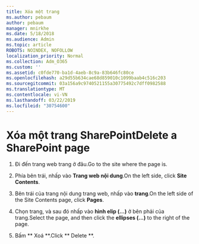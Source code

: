```yaml
---
title: Xóa một trang
ms.author: pebaum
author: pebaum
manager: mnirkhe
ms.date: 5/18/2018
ms.audience: Admin
ms.topic: article
ROBOTS: NOINDEX, NOFOLLOW
localization_priority: Normal
ms.collection: Adm_O365
ms.custom: ''
ms.assetid: c0fde770-ba1d-4aeb-8c9a-83b646fc80ce
ms.openlocfilehash: a29d55b634cae68d859010c1099baab4c516c203
ms.sourcegitcommit: 03a156a9c9740521155a30775492c7dff0982588
ms.translationtype: MT
ms.contentlocale: vi-VN
ms.lasthandoff: 03/22/2019
ms.locfileid: "30754600"
---
```

# <a name="delete-a-sharepoint-page"></a><span data-ttu-id="af5a1-102">Xóa một trang SharePoint</span><span class="sxs-lookup"><span data-stu-id="af5a1-102">Delete a SharePoint page</span></span>

1. <span data-ttu-id="af5a1-103">Đi đến trang web trang ở đâu.</span><span class="sxs-lookup"><span data-stu-id="af5a1-103">Go to the site where the page is.</span></span>
    
2. <span data-ttu-id="af5a1-104">Phía bên trái, nhấp vào **Trang web nội dung**.</span><span class="sxs-lookup"><span data-stu-id="af5a1-104">On the left side, click **Site Contents**.</span></span> 
    
3. <span data-ttu-id="af5a1-105">Bên trái của trang nội dung trang web, nhấp vào **trang**.</span><span class="sxs-lookup"><span data-stu-id="af5a1-105">On the left side of the Site Contents page, click **Pages**.</span></span> 
    
4. <span data-ttu-id="af5a1-106">Chọn trang, và sau đó nhấp vào **hình elip (...)** ở bên phải của trang.</span><span class="sxs-lookup"><span data-stu-id="af5a1-106">Select the page, and then click the **ellipses (...)** to the right of the page.</span></span> 
    
5. <span data-ttu-id="af5a1-107">Bấm \*\* Xoá \*\*.</span><span class="sxs-lookup"><span data-stu-id="af5a1-107">Click \*\* Delete \*\*.</span></span> 
    

